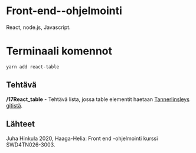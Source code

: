 # Front-end--ohjelmointi
React, node.js, Javascript.

# Terminaali komennot
```
yarn add react-table
```

## Tehtävä
**/17React_table** - Tehtävä lista, jossa table elementit haetaan [Tannerlinsleys gitistä](https://github.com/tannerlinsley/react-table).

## Lähteet
Juha Hinkula 2020, Haaga-Helia: Front end -ohjelmointi kurssi SWD4TN026-3003.
